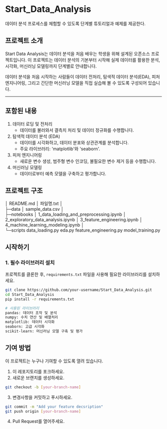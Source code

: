 # Start_Data_Analysis
데이터 분석 프로세스를 체험할 수 있도록 단계별 튜토리얼과 예제를 제공한다.

## 프로젝트 소개
Start Data Analysis는 데이터 분석을 처음 배우는 학생을 위해 설계된 오픈소스 프로젝트입니다. 이 프로젝트는 데이터 분석의 기본부터 시작해 실제 데이터를 활용한 분석, 시각화, 머신러닝 모델링까지 단계별로 안내합니다.

데이터 분석을 처음 시작하는 사람들이 데이터 전처리, 탐색적 데이터 분석(EDA), 피처 엔지니어링, 그리고 간단한 머신러닝 모델을 직접 실습해 볼 수 있도록 구성되어 있습니다.

---

## 포함된 내용
1. 데이터 로딩 및 전처리 
    - 데이터를 불러와서 결측치 처리 및 데이터 정규화를 수행합니다.
2. 탐색적 데이터 분석 (EDA) 
    - 데이터를 시각화하고, 데이터 분포와 상관관계를 분석합니다.
    - 주요 라이브러리: 'matplotlib'와 'seaborn'.
3. 피처 엔지니어링 
    - 새로운 변수 생성, 범주형 변수 인코딩, 불필요한 변수 제거 등을 수행합니다.
4. 머신러닝 모델링 
    - 데이터로부터 예측 모델을 구축하고 평가합니다.

## 프로젝트 구조

│  README.md
│  파일명.txt
│  
├─data
│      sample_data.csv
│      
├─notebooks
│      1_data_loading_and_preprocessing.ipynb
│      2_exploratory_data_analysis.ipynb
│      3_feature_engineering.ipynb
│      4_machine_learning_modeling.ipynb
│      
└─scripts
        data_loading.py
        eda.py
        feature_engineering.py
        model_training.py

## 시작하기

### 1. 필수 라이브러리 설치
프로젝트를 클론한 후, `requirements.txt` 파일을 사용해 필요한 라이브러리를 설치하세요.
```bash
git clone https://github.com/your-username/Start_Data_Analysis.git
cd Start_Data_Analysis
pip install -r requirements.txt

# 사용된 라이브러리
pandas: 데이터 조작 및 분석
numpy: 수치 연산 및 배열처리
matplotlib: 데이터 시각화
seaborn: 고급 시각화
scikit-learn: 머신러닝 모델 구축 및 평가

```

## 기여 방법
이 프로젝트는 누구나 기여할 수 있도록 열려 있습니다.
1. 이 레포지토리를 포크하세요.
2. 새로운 브랜치를 생성하세요.
```bash
git checkout -b [your-branch-name]
```
3. 변경사항을 커밋하고 푸시하세요.
```bash
git commit -m "Add your feature decsription"
git push origin [your-branch-name]
```
4. Pull Request를 열어주세요.
